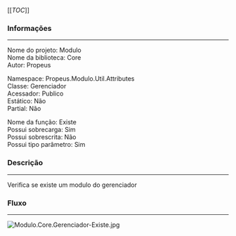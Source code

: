 [[_TOC_]]

### Informações
---
Nome do projeto: Modulo <br>
Nome da biblioteca: Core <br>
Autor: Propeus 

Namespace: Propeus.Modulo.Util.Attributes<br>
Classe: Gerenciador<br>
Acessador: Publico<br>
Estático: Não<br>
Partial: Não<br>

Nome da função: Existe<br>
Possui sobrecarga: Sim<br>
Possui sobrescrita: Não<br>
Possui tipo parâmetro: Sim<br>

### Descrição
---
Verifica se existe um modulo do gerenciador

### Fluxo
---
![Modulo.Core.Gerenciador-Existe.jpg](/.attachments/Modulo.Core.Gerenciador-Existe-0f8bc0da-c967-4a03-91c9-bb75008f9630.jpg)
